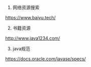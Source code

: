 1. 网络资源搜索

https://www.baiyu.tech/

2. 书籍资源

http://www.java1234.com/

3. java规范

https://docs.oracle.com/javase/specs/